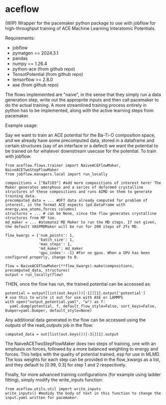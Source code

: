 # aceflow

(WIP) Wrapper for the pacemaker python package to use with jobflow for high-throughput training of ACE Machine Learning Interatomic Potentials.

Requirements:
- jobflow
- pymatgen == 2024.3.1
- pandas
- numpy == 1.26.4
- python-ace (from github repo)
- TensotPotential (from github repo)
- tensorflow >= 2.8.0
- ase (from github repo)

The flows implememted are "naive", in the sense that they simply run a data generation step, write out the approprite inputs and then call pacemaker to do the actual training. A more streamlined training process entirely in python has to be implemented, along with the active learning steps from pacemaker. 

Example usage:

Say we want to train an ACE potential for the Ba-Ti-O composition space, and we already have some precomputed data, stored in a dataframe and certain structures (say of an interface or a defect) we want the potential to be trained on for whatever downstream usecase for the potential. To train with jobflow:
```
from aceflow.flows.trainer import NaiveACEFlowMaker, NaiveACETwoStepFlowMaker
from jobflow.managers.local import run_locally

compositions = ["BaTiO3"] #add more compositions of interest here! The Maker generates amorphous and a series of deformed crystalline structures of these compositions and runs AIMD on them to generate training data.
precomputed_data = ... #DFT data already computed for problem of interest, in the format ACE expects (pd.DataFrame with energy,ase_atoms,forces columns)
structures = ... # can be None, since the flow generates crystalline structures from MP too.
md_maker = ... #atomate2 MD Maker to run the MD steps. If not given, the default VASPMDMaker will be run for 200 steps of 2fs MD.

flow_kwargs = {'num_points': 1, 
               'batch_size': 1,
               'max_steps': 1,
               'md_maker': md_maker
               'gpu_index': -1} #For no gpus. When a GPU has been configured properly, change to 0.  
            
flow = NaiveACEFlowMaker(**flow_kwargs).make(compositions, precomputed_data, structures)
output = run_locally(flow)
```
THEN, once the flow has run, the trained potential can be accessed as:
```
potential = output[list(out.keys())[-1]][1].output['potential']
# use this to write it out for use with ASE or LAMMPS
with open("output_potential.yaml", "w") as f:
  yaml.dump(potential, f, default_flow_style=False, sort_keys=False, Dumper=yaml.Dumper, default_style=None)
```
Any additional data generated in the flow can be accessed using the outputs of the read_outputs job in the flow:
```
computed_data = out[list(out.keys())[-3]][1].output
```

The NaiveACETwoStepFlowMaker does two steps of training, one with an emphasis on forces, followed by a more balanced weighting to energy and forces. 
This helps with the quality of potential trained, esp for use in MLMD. The loss weights for each step can be provided in the flow_kwargs as a list, and they default to [0.99, 0.3] for step 1 and 2 respectively.

Finally, for more advanced training configurations (for example using ladder fitting), simply modify the write_inputs function:
```
from aceflow.utils.util import write_inputs
write_inputs() #modidy the body of text in this function to change the input.yaml written for pacemaker.
```

